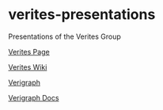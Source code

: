 # verites-presentations

Presentations of the Verites Group

[Verites Page](https://ufrgs.br/verites)

[Verites Wiki](https://wiki.inf.ufrgs.br/Grupo_de_Verifica%C3%A7%C3%A3o,_Valida%C3%A7%C3%A3o_e_Teste_de_Sistemas_Computacionais)

[Verigraph](https://github.com/Verites/verigraph)

[Verigraph Docs](https://verites.github.io/verigraph/)
